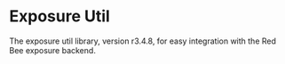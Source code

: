 # Exposure Util

The exposure util library, version r3.4.8, for easy integration with the Red Bee exposure backend.